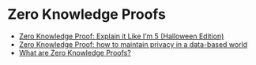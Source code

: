# Zero Knowledge Proofs

- [Zero Knowledge Proof: Explain it Like I’m 5 (Halloween Edition)](https://hackernoon.com/eli5-zero-knowledge-proof-78a276db9eff)
- [Zero Knowledge Proof: how to maintain privacy in a data-based world](http://bbva.com/en/zero-knowledge-proof-how-to-maintain-privacy-in-a-data-based-world/)
- [What are Zero Knowledge Proofs?](https://decrypt.co/resources/zero-knowledge-proofs-explained-learn-guide)